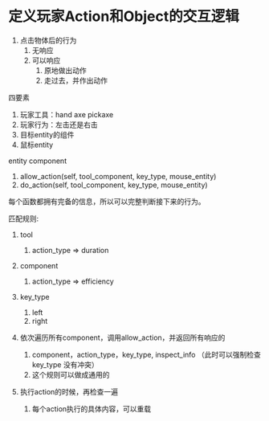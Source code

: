 定义玩家Action和Object的交互逻辑
======================

1. 点击物体后的行为
    1. 无响应
    2. 可以响应
        1. 原地做出动作
        2. 走过去，并作出动作

四要素

1. 玩家工具：hand axe pickaxe
2. 玩家行为：左击还是右击
3. 目标entity的组件
4. 鼠标entity

entity component

1. allow_action(self, tool_component, key_type, mouse_entity)
2. do_action(self, tool_component, key_type, mouse_entity)

每个函数都拥有完备的信息，所以可以完整判断接下来的行为。

匹配规则:
1. tool
	1. action_type => duration
1. component
	1. action_type => efficiency
1. key_type
	1. left
	2. right

1. 依次遍历所有component，调用allow_action，并返回所有响应的 
	1. component，action_type，key_type, inspect_info （此时可以强制检查 key_type 没有冲突）
	2. 这个规则可以做成通用的
1. 执行action的时候，再检查一遍
	1. 每个action执行的具体内容，可以重载
